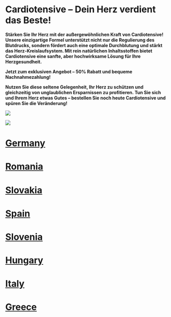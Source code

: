 # Cardiotensive – Dein Herz verdient das Beste!

**Stärken Sie Ihr Herz mit der außergewöhnlichen Kraft von Cardiotensive! Unsere einzigartige Formel unterstützt nicht nur die Regulierung des Blutdrucks, sondern fördert auch eine optimale Durchblutung und stärkt das Herz-Kreislaufsystem. Mit rein natürlichen Inhaltsstoffen bietet Cardiotensive eine sanfte, aber hochwirksame Lösung für Ihre Herzgesundheit.**

**Jetzt zum exklusiven Angebot – 50% Rabatt und bequeme Nachnahmezahlung!**

**Nutzen Sie diese seltene Gelegenheit, Ihr Herz zu schützen und gleichzeitig von unglaublichen Ersparnissen zu profitieren. Tun Sie sich und Ihrem Herz etwas Gutes – bestellen Sie noch heute Cardiotensive und spüren Sie die Veränderung!**


![](https://i.imgur.com/5UZQyc8.jpeg)

![](https://i.imgur.com/FXyPxm4.jpeg)


# [Germany](https://uhfca64994uh.axdsz.pro/?target=-7EBNQCgQAAAezRwMDepMABQEBEREKEQkKEQ1CEQ0SAAF_YWRjb21ibwEx&al=99037&ap=-1)

# [Romania](https://uhfca64994uh.axdsz.pro/?target=-7EBNQCgQAAAezRwMDCYYABQEBEREKEQkKEQ1CEQ0SAAF_YWRjb21ibwEx&al=88863&ap=-1)

# [Slovakia](https://uhfca64994uh.uewhbgfvds.cc/?target=-7EBNQCgQAAAezRwMD64kABQEBEREKEQkKEQ1CEQ0SAAF_YWRjb21ibwEx&al=93399&ap=-1)

# [Spain](https://uhfca64994uh.axdsz.pro/?target=-7EBNQCgQAAAezRwMD4JIABQEBEREKEQkKEQ1CEQ0SAAF_YWRjb21ibwEx&al=98512&ap=-1)

# [Slovenia](https://uhfca64994uh.axdsz.pro/?target=-7EBNQCgQAAAezRwMD7JkABQEBEREKEQkKEQ1CEQ0SAAF_YWRjb21ibwEx&al=102277&ap=-1)

# [Hungary](https://uhfca64994uh.uewhbgfvds.cc/?target=-7EBNQCgQAAAezRwMDZIQABQEBEREKEQkKEQ1CEQ0SAAF_YWRjb21ibwEx&al=99560&ap=-1)

# [Italy](https://uhfca64994uh.axdsz.pro/?target=-7EBNQCgQAAAezRwMDY4QABQEBEREKEQkKEQ1CEQ0SAAF_YWRjb21ibwEx&al=99063&ap=-1)

# [Greece](https://uhfca64994uh.uewhbgfvds.cc/?target=-7EBNQCgQAAAezRwMDy5AABQEBEREKEQkKEQ1CEQ0SAAF_YWRjb21ibwEx&al=99861&ap=-1)
